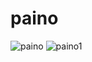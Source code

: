 # paino
![paino](https://user-images.githubusercontent.com/86379054/151735437-1622718c-78d2-48ea-a771-b44c1f3331cc.png)
![paino1](https://user-images.githubusercontent.com/86379054/151735446-e83aaefb-5bcb-4360-a8bb-0ae2bc2826f8.png)
